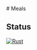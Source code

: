 #   Me a l s 

## Status

[![Rust](https://github.com/Eyrim/meals/actions/workflows/rust.yml/badge.svg)](https://github.com/Eyrim/meals/actions/workflows/rust.yml)
 
